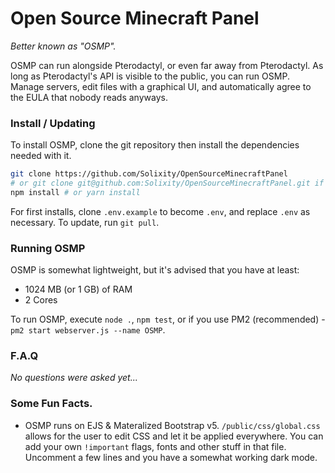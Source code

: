 # Open Source Minecraft Panel
*Better known as "OSMP".*

OSMP can run alongside Pterodactyl, or even far away from Pterodactyl. As long as Pterodactyl's API is visible to the public, you can run OSMP.
Manage servers, edit files with a graphical UI, and automatically agree to the EULA that nobody reads anyways.

### Install / Updating
To install OSMP, clone the git repository then install the dependencies needed with it.
```bash
git clone https://github.com/Solixity/OpenSourceMinecraftPanel
# or git clone git@github.com:Solixity/OpenSourceMinecraftPanel.git if you use SSH.
npm install # or yarn install
```
For first installs, clone `.env.example` to become `.env`, and replace `.env` as necessary.
To update, run `git pull`. 

### Running OSMP
OSMP is somewhat lightweight, but it's advised that you have at least:
* 1024 MB (or 1 GB) of RAM
* 2 Cores

To run OSMP, execute `node .`, `npm test`, or if you use PM2 (recommended) - `pm2 start webserver.js --name OSMP`.

### F.A.Q
*No questions were asked yet...*

### Some Fun Facts.
* OSMP runs on EJS & Materalized Bootstrap v5. `/public/css/global.css` allows for the user to edit CSS and let it be applied everywhere. You can add your own `!important` flags, fonts and other stuff in that file. Uncomment a few lines and you have a somewhat working dark mode.